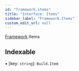 ```yaml
---
id: "framework.items"
title: "Interface: Items"
sidebar_label: "Framework.Items"
custom_edit_url: null
---
```


[Framework](../modules/framework.md).Items

## Indexable

▪ [key: `string`]: `Build.Item`
